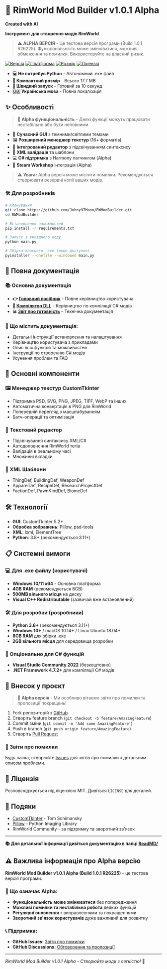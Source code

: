 # 🚀 RimWorld Mod Builder v1.0.1 Alpha

**Created with AI**

**Інструмент для створення модів RimWorld**

> ⚠️ **ALPHA ВЕРСІЯ** - Це тестова версія програми (Build 1.0.1 R26225). Функціональність може змінюватися, можливі обмеження та помилки. Використовуйте на власний ризик.

[![Версія](https://img.shields.io/badge/версія-1.0.1%20Alpha-orange.svg)](https://github.com/Johny97Moon/RWModBuilder)
[![Платформа](https://img.shields.io/badge/платформа-Windows%2010%2F11-green.svg)](https://github.com/Johny97Moon/RWModBuilder)
[![Розмір](https://img.shields.io/badge/розмір-17.7%20MB-brightgreen.svg)](https://github.com/Johny97Moon/RWModBuilder/releases)
[![Ліцензія](https://img.shields.io/badge/ліцензія-MIT-blue.svg)](LICENSE)

- **💻 Не потребує Python** - Автономний .exe файл
- **📏 Компактний розмір** - Всього 17.7 MB
- **🚀 Швидкий запуск** - Готовий за 10 секунд
- **🇺🇦 Українська мова** - Повна локалізація

## ✨ Особливості

> 🧪 **Alpha функціональність** - Деякі функції можуть працювати нестабільно або бути неповними

- 🎨 **Сучасний GUI** з темними/світлими темами
- 🖼️ **Розширений менеджер текстур** (16+ форматів)
- 📝 **Інтегрований редактор** з підсвічуванням синтаксису
- 🔧 **XML валідація** та шаблони
- 💻 **C# підтримка** з Harmony патчингом (Alpha)
- 🚀 **Steam Workshop** інтеграція (Alpha)
> ⚠️ **Увага:** Alpha версія може містити помилки. Рекомендується створювати резервні копії ваших модів.

### 🛠️ Для розробників

```bash
# Клонування
git clone https://github.com/Johny97Moon/RWModBuilder.git
cd RWModBuilder

# Встановлення залежностей
pip install -r requirements.txt

# Запуск з вихідного коду
python main.py

# Збірка власного .exe (якщо доступно)
pyinstaller --onefile --windowed main.py
```

## 📖 Повна документація

### 📚 Основна документація
- **👉 [Головний посібник](ReadMD/RIMWORLD_MOD_BUILDER_GUIDE.md)** - Повне керівництво користувача
- **🔨 [Компілятор DLL](ReadMD/DLL_COMPILER_GUIDE.md)** - Керівництво по компіляції C# модів
- **📊 [Звіт про готовність](ReadMD/PRODUCTION_READINESS_REPORT.md)** - Технічна документація

### 🎯 Що містить документація:
- Детальні інструкції встановлення та налаштування
- Керівництво користувача з прикладами
- Опис всіх функцій та можливостей
- Інструкції по створенню C# модів
- Усунення проблем та FAQ

## 🎯 Основні компоненти

### 🖼️ Менеджер текстур CustomTkinter
- Підтримка PSD, SVG, PNG, JPEG, TIFF, WebP та інших
- Автоматична конвертація в PNG для RimWorld
- Попередній перегляд з масштабуванням
- Батч-операції та оптимізація

### 📝 Текстовий редактор
- Підсвічування синтаксису XML/C#
- Автодоповнення RimWorld тегів
- Валідація в реальному часі
- Множинні вкладки

### 🔧 XML Шаблони
- ThingDef, BuildingDef, WeaponDef
- ApparelDef, RecipeDef, ResearchProjectDef
- FactionDef, PawnKindDef, BiomeDef

## 🛠️ Технології

- **GUI**: CustomTkinter 5.2+
- **Обробка зображень**: Pillow, psd-tools
- **XML**: lxml, ElementTree
- **Python**: 3.8+ (рекомендується 3.11+)

## 📋 Системні вимоги

### 💻 Для .exe файлу (користувачі)
- **Windows 10/11 x64** - Основна платформа
- **4GB RAM** (рекомендується 8GB)
- **500MB вільного місця** на диску
- **Visual C++ Redistributable** (зазвичай вже встановлений)

### 🛠️ Для розробки (розробники)
- **Python 3.8+** (рекомендується 3.11+)
- **Windows 10+** / macOS 10.14+ / Linux Ubuntu 18.04+
- **8GB RAM** для збірки .exe
- **2GB вільного місця** для середовища розробки

### 🔧 Опціонально для C# функцій
- **Visual Studio Community 2022** (безкоштовно)
- **.NET Framework 4.7.2+** для компіляції C# модів

## 🤝 Внесок у проєкт

> 🧪 **Alpha версія** - Ми особливо вітаємо звіти про помилки та пропозиції покращень!

1. Fork репозиторій з [GitHub](https://github.com/Johny97Moon/RWModBuilder)
2. Створіть feature branch (`git checkout -b feature/AmazingFeature`)
3. Commit зміни (`git commit -m 'Add some AmazingFeature'`)
4. Push в branch (`git push origin feature/AmazingFeature`)
5. Створіть [Pull Request](https://github.com/Johny97Moon/RWModBuilder/pulls)

### 🐛 Звіти про помилки
Будь ласка, створюйте [Issues](https://github.com/Johny97Moon/RWModBuilder/issues) для звітів про помилки з детальним описом проблеми.

## 📄 Ліцензія

Розповсюджується під ліцензією MIT. Дивіться `LICENSE` для деталей.

## 🎉 Подяки

- [CustomTkinter](https://github.com/TomSchimansky/CustomTkinter) - Tom Schimansky
- [Pillow](https://python-pillow.org/) - Python Imaging Library
- RimWorld Community - за підтримку та зворотний зв'язок

---

**📚 Для детальної інформації дивіться документацію в папці [ReadMD/](ReadMD/)**

## ⚠️ Важлива інформація про Alpha версію

**RimWorld Mod Builder v1.0.1 Alpha (Build 1.0.1 R26225)** - це тестова версія програми.

### 🧪 Що означає Alpha:
- **Функціональність може змінюватися** без попередження
- **Можливі помилки та нестабільна робота** деяких функцій
- **Регулярні оновлення** з виправленнями та покращеннями
- **Зворотний зв'язок користувачів** дуже важливий для розвитку

### 📞 Підтримка:
- **GitHub Issues:** [Звіти про помилки](https://github.com/Johny97Moon/RWModBuilder/issues)
- **GitHub Discussions:** [Обговорення та пропозиції](https://github.com/Johny97Moon/RWModBuilder/discussions)

---

*RimWorld Mod Builder v1.0.1 Alpha - Створюйте моди з легкістю!* 🚀
